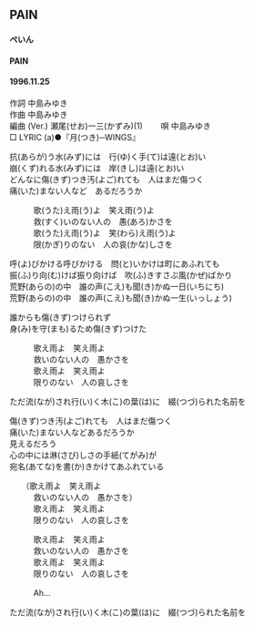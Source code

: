 ## PAIN
#### ぺいん
#### PAIN
#### 1996.11.25 


作詞     中島みゆき　　　　　   
作曲      中島みゆき  　　　   
編曲 (Ver.) 瀬尾(せお)一三(かずみ)(1)　　
唄     中島みゆき    
□ LYRIC (a)●『月(つき)─WINGS』     
   
   
抗(あらが)う水(みず)には　行(ゆ)く手(て)は遠(とお)い   
崩(くず)れる水(みず)には　岸(きし)は遠(とお)い   
どんなに傷(きず)つき汚(よご)れても　人はまだ傷つく   
痛(いた)まない人など　あるだろうか   
   
　　　歌(うた)え雨(う)よ　笑え雨(う)よ   
　　　救(すく)いのない人の　愚(あろ)かさを   
　　　歌(うた)え雨(う)よ　笑(わら)え雨(う)よ   
　　　限(かぎ)りのない　人の哀(かな)しさを   
   
呼(よ)びかける呼びかける　問(と)いかけは町にあふれても   
振(ふ)り向(む)けば振り向けば　吹(ふ)きすさぶ風(かぜ)ばかり   
荒野(あらの)の中　誰の声(こえ)も聞(き)かぬ一日(いちにち)   
荒野(あらの)の中　誰の声(こえ)も聞(き)かぬ一生(いっしょう)   
   
誰からも傷(きず)つけられず   
身(み)を守(まも)るため傷(きず)つけた   
   
　　　歌え雨よ　笑え雨よ   
　　　救いのない人の　愚かさを   
　　　歌え雨よ　笑え雨よ   
　　　限りのない　人の哀しさを   
   
ただ流(なが)され行(い)く木(こ)の葉(は)に　綴(つづ)られた名前を   
   
傷(きず)つき汚(よご)れても　人はまだ傷つく   
痛(いた)まない人などあるだろうか   
見えるだろう   
心の中には淋(さび)しさの手紙(てがみ)が   
宛名(あてな)を書(か)きかけてあふれている   
   
　　（歌え雨よ　笑え雨よ   
　　　救いのない人の　愚かさを）   
　　　歌え雨よ　笑え雨よ   
　　　限りのない　人の哀しさを   
   
　　　歌え雨よ　笑え雨よ   
　　　救いのない人の　愚かさを   
　　　歌え雨よ　笑え雨よ   
　　　限りのない　人の哀しさを   
   
　　　Ah…   
   
ただ流(なが)され行(い)く木(こ)の葉(は)に　綴(つづ)られた名前を   